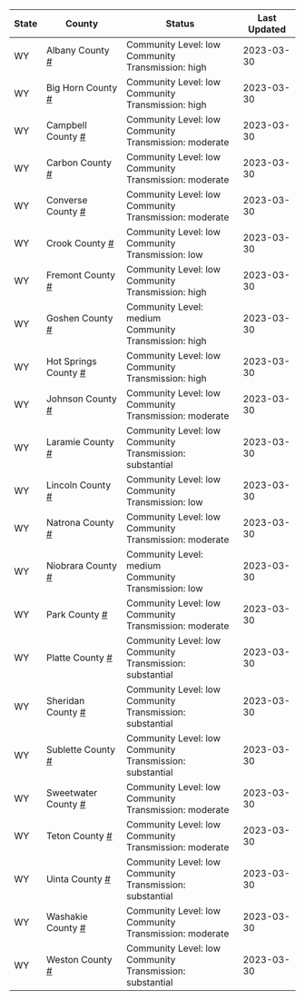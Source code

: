 State | County | Status | Last Updated
--- | --- | --- | --- 
WY | Albany County <a href="#albany_county">#</a> | <a name="albany_county"></a>Community Level: low<br/>Community Transmission: high | 2023-03-30
WY | Big Horn County <a href="#big_horn_county">#</a> | <a name="big_horn_county"></a>Community Level: low<br/>Community Transmission: high | 2023-03-30
WY | Campbell County <a href="#campbell_county">#</a> | <a name="campbell_county"></a>Community Level: low<br/>Community Transmission: moderate | 2023-03-30
WY | Carbon County <a href="#carbon_county">#</a> | <a name="carbon_county"></a>Community Level: low<br/>Community Transmission: moderate | 2023-03-30
WY | Converse County <a href="#converse_county">#</a> | <a name="converse_county"></a>Community Level: low<br/>Community Transmission: moderate | 2023-03-30
WY | Crook County <a href="#crook_county">#</a> | <a name="crook_county"></a>Community Level: low<br/>Community Transmission: low | 2023-03-30
WY | Fremont County <a href="#fremont_county">#</a> | <a name="fremont_county"></a>Community Level: low<br/>Community Transmission: high | 2023-03-30
WY | Goshen County <a href="#goshen_county">#</a> | <a name="goshen_county"></a>Community Level: medium<br/>Community Transmission: high | 2023-03-30
WY | Hot Springs County <a href="#hot_springs_county">#</a> | <a name="hot_springs_county"></a>Community Level: low<br/>Community Transmission: high | 2023-03-30
WY | Johnson County <a href="#johnson_county">#</a> | <a name="johnson_county"></a>Community Level: low<br/>Community Transmission: moderate | 2023-03-30
WY | Laramie County <a href="#laramie_county">#</a> | <a name="laramie_county"></a>Community Level: low<br/>Community Transmission: substantial | 2023-03-30
WY | Lincoln County <a href="#lincoln_county">#</a> | <a name="lincoln_county"></a>Community Level: low<br/>Community Transmission: low | 2023-03-30
WY | Natrona County <a href="#natrona_county">#</a> | <a name="natrona_county"></a>Community Level: low<br/>Community Transmission: moderate | 2023-03-30
WY | Niobrara County <a href="#niobrara_county">#</a> | <a name="niobrara_county"></a>Community Level: medium<br/>Community Transmission: low | 2023-03-30
WY | Park County <a href="#park_county">#</a> | <a name="park_county"></a>Community Level: low<br/>Community Transmission: moderate | 2023-03-30
WY | Platte County <a href="#platte_county">#</a> | <a name="platte_county"></a>Community Level: low<br/>Community Transmission: substantial | 2023-03-30
WY | Sheridan County <a href="#sheridan_county">#</a> | <a name="sheridan_county"></a>Community Level: low<br/>Community Transmission: substantial | 2023-03-30
WY | Sublette County <a href="#sublette_county">#</a> | <a name="sublette_county"></a>Community Level: low<br/>Community Transmission: substantial | 2023-03-30
WY | Sweetwater County <a href="#sweetwater_county">#</a> | <a name="sweetwater_county"></a>Community Level: low<br/>Community Transmission: moderate | 2023-03-30
WY | Teton County <a href="#teton_county">#</a> | <a name="teton_county"></a>Community Level: low<br/>Community Transmission: moderate | 2023-03-30
WY | Uinta County <a href="#uinta_county">#</a> | <a name="uinta_county"></a>Community Level: low<br/>Community Transmission: substantial | 2023-03-30
WY | Washakie County <a href="#washakie_county">#</a> | <a name="washakie_county"></a>Community Level: low<br/>Community Transmission: moderate | 2023-03-30
WY | Weston County <a href="#weston_county">#</a> | <a name="weston_county"></a>Community Level: low<br/>Community Transmission: substantial | 2023-03-30
